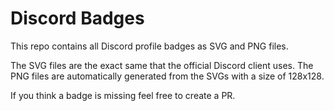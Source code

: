 # Discord Badges

This repo contains all Discord profile badges as SVG and PNG files.

The SVG files are the exact same that the official Discord client uses.
The PNG files are automatically generated from the SVGs with a size of 128x128.

If you think a badge is missing feel free to create a PR.

